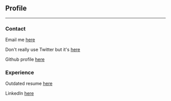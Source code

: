 ## Profile

---

### Contact

Email me [here](mailto:williamhyzhang@gmail.com)

Don't really use Twitter but it's [here](https://twitter.com/WilliamHYZhang)

Github profile [here](https://github.com/WilliamHYZhang)

### Experience

Outdated resume [here](/pdf/resume.pdf)

LinkedIn [here](https://www.linkedin.com/in/william-zhang-69420/)
